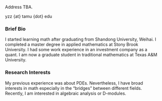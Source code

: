 Address TBA.

yzz {at} tamu {dot} edu

### Brief Bio

I started learning math after graduating from Shandong University, Weihai. I completed a master degree in applied mathematics at Stony Brook University. I had some work experience in an investment company as a quant. I am now a graduate student in traditional mathematics at Texas A&M University.

### Research Interests

My previous experience was about PDEs. Nevertheless, I have broad interests in math especially in the “bridges” between different fields. Recently, I am interested in algebraic analysis or D-modules.

